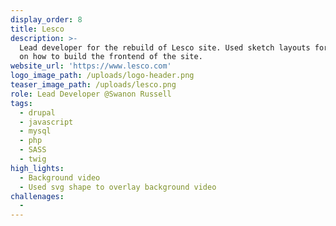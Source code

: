 ```yaml
---
display_order: 8
title: Lesco
description: >-
  Lead developer for the rebuild of Lesco site. Used sketch layouts for a guide
  on how to build the frontend of the site.
website_url: 'https://www.lesco.com'
logo_image_path: /uploads/logo-header.png
teaser_image_path: /uploads/lesco.png
role: Lead Developer @Swanon Russell
tags:
  - drupal
  - javascript
  - mysql
  - php
  - SASS
  - twig
high_lights:
  - Background video
  - Used svg shape to overlay background video
challenages:
  -
---
```


